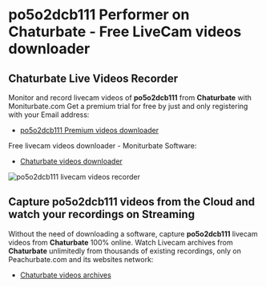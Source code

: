 # po5o2dcb111 Performer on Chaturbate - Free LiveCam videos downloader

## Chaturbate Live Videos Recorder

Monitor and record livecam videos of **po5o2dcb111** from **Chaturbate** with Moniturbate.com
Get a premium trial for free by just and only registering with your Email address:
* [po5o2dcb111 Premium videos downloader](https://moniturbate.com/request-demo-licence-key.html)

Free livecam videos downloader - Moniturbate Software:
* [Chaturbate videos downloader](https://moniturbate.com/moniturbate-download-software.html)

![po5o2dcb111 livecam videos recorder](https://peachurnet.com/templates/moniturbate-software.png)


## Capture po5o2dcb111 videos from the Cloud and watch your recordings on Streaming

Without the need of downloading a software, capture **po5o2dcb111** livecam videos from **Chaturbate** 100% online.
Watch Livecam archives from **Chaturbate** unlimitedly from thousands of existing recordings, only on Peachurbate.com and its websites network:
* [Chaturbate videos archives](https://peachurnet.com/)